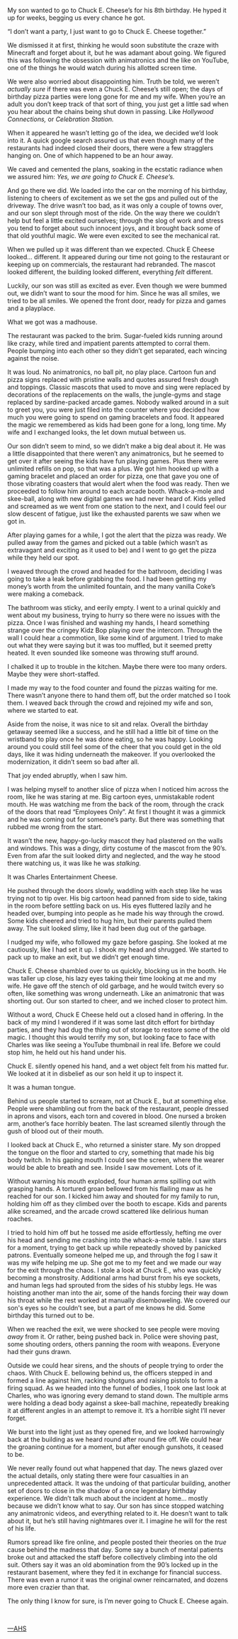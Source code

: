  

My son wanted to go to Chuck E. Cheese’s for his 8th birthday. He hyped it up for weeks, begging us every chance he got.

“I don’t want a party, I just want to go to Chuck E. Cheese together.” 

We dismissed it at first, thinking he would soon substitute the craze with Minecraft and forget about it, but he was adamant about going. We figured this was following the obsession with animatronics and the like on YouTube, one of the things he would watch during his allotted screen time. 

We were also worried about disappointing him. Truth be told, we weren’t *actually sure* if there was even a Chuck E. Cheese’s still open; the days of birthday pizza parties were long gone for me and my wife. When you’re an adult you don’t keep track of that sort of thing, you just get a little sad when you hear about the chains being shut down in passing. Like *Hollywood Connections,* or *Celebration Station.*

When it appeared he wasn’t letting go of the idea, we decided we’d look into it. A quick google search assured us that even though many of the restaurants had indeed closed their doors, there were a few stragglers hanging on. One of which happened to be an hour away.

We caved and cemented the plans, soaking in the ecstatic radiance when we assured him: *Yes, we are going to Chuck E. Cheese’s.*

And go there we did. We loaded into the car on the morning of his birthday, listening to cheers of excitement as we set the gps and pulled out of the driveway. The drive wasn’t too bad, as it was only a couple of towns over, and our son slept through most of the ride. On the way there we couldn’t help but feel a little excited ourselves; through the slog of work and stress you tend to forget about such innocent joys, and it brought back some of that old youthful magic. We were even excited to see the mechanical rat.

When we pulled up it was different than we expected. Chuck E Cheese looked… different. It appeared during our time not going to the restaurant or keeping up on commercials, the restaurant had rebranded. The mascot looked different, the building looked different, everything *felt* different.

Luckily, our son was still as excited as ever. Even though we were bummed out, we didn’t want to sour the mood for him. Since he was all smiles, we tried to be all smiles. We opened the front door, ready for pizza and games and a playplace.

What we got was a madhouse.

The restaurant was packed to the brim. Sugar-fueled kids running around like crazy, while tired and impatient parents attempted to corral them. People bumping into each other so they didn’t get separated, each wincing against the noise. 

It was loud. No animatronics, no ball pit, no play place. Cartoon fun and pizza signs replaced with pristine walls and quotes assured fresh dough and toppings. Classic mascots that used to move and sing were replaced by decorations of the replacements on the walls, the jungle-gyms and stage replaced by sardine-packed arcade games. Nobody walked around in a suit to greet you, you were just filed into the counter where you decided how much you were going to spend on gaming bracelets and food. It appeared the magic we remembered as kids had been gone for a long, long time. My wife and I exchanged looks, the let down mutual between us.

Our son didn’t seem to mind, so we didn’t make a big deal about it. He was a little disappointed that there weren’t any animatronics, but he seemed to get over it after seeing the kids have fun playing games. Plus there were unlimited refills on pop, so that was a plus. We got him hooked up with a gaming bracelet and placed an order for pizza, one that gave you one of those vibrating coasters that would alert when the food was ready. Then we proceeded to follow him around to each arcade booth. Whack-a-mole and skee-ball, along with new digital games we had never heard of. Kids yelled and screamed as we went from one station to the next, and I could feel our slow descent of fatigue, just like the exhausted parents we saw when we got in.

After playing games for a while, I got the alert that the pizza was ready. We pulled away from the games and picked out a table (which wasn’t as extravagant and exciting as it used to be) and I went to go get the pizza while they held our spot. 

I weaved through the crowd and headed for the bathroom, deciding I was going to take a leak before grabbing the food. I had been getting my money’s worth from the unlimited fountain, and the many vanilla Coke’s were making a comeback.

The bathroom was sticky, and eerily empty. I went to a urinal quickly and went about my business, trying to hurry so there were no issues with the pizza. Once I was finished and washing my hands, I heard something strange over the cringey Kidz Bop playing over the intercom. Through the wall I could hear a commotion, like some kind of argument. I tried to make out what they were saying but it was too muffled, but it seemed pretty heated. It even sounded like someone was throwing stuff around. 

I chalked it up to trouble in the kitchen. Maybe there were too many orders. Maybe they were short-staffed.

I made my way to the food counter and found the pizzas waiting for me. There wasn’t anyone there to hand them off, but the order matched so I took them. I weaved back through the crowd and rejoined my wife and son, where we started to eat.

Aside from the noise, it was nice to sit and relax. Overall the birthday getaway seemed like a success, and he still had a little bit of time on the wristband to play once he was done eating, so he was happy. Looking around you could still feel some of the cheer that you could get in the old days, like it was hiding underneath the makeover. If you overlooked the modernization, it didn’t seem so bad after all.

That joy ended abruptly, when I saw him.

I was helping myself to another slice of pizza when I noticed him across the room, like he was staring at me. Big cartoon eyes, unmistakable rodent mouth. He was watching me from the back of the room, through the crack of the doors that read “Employees Only”. At first I thought it was a gimmick and he was coming out for someone’s party. But there was something that rubbed me wrong from the start.

It wasn’t the new, happy-go-lucky mascot they had plastered on the walls and windows. This was a dingy, dirty costume of the mascot from the 90’s. Even from afar the suit looked dirty and neglected, and the way he stood there watching us, it was like he was *stalking.*

It was Charles Entertainment Cheese.

He pushed through the doors slowly, waddling with each step like he was trying not to tip over. His big cartoon head panned from side to side, taking in the room before settling back on us. His eyes fluttered lazily and he headed over, bumping into people as he made his way through the crowd. Some kids cheered and tried to hug him, but their parents pulled them away. The suit looked slimy, like it had been dug out of the garbage.

I nudged my wife, who followed my gaze before gasping. She looked at me cautiously, like I had set it up. I shook my head and shrugged. We started to pack up to make an exit, but we didn’t get enough time.

Chuck E. Cheese shambled over to us quickly, blocking us in the booth. He was taller up close, his lazy eyes taking their time looking at me and my wife. He gave off the stench of old garbage, and he would twitch every so often, like something was wrong underneath. Like an animatronic that was shorting out. Our son started to cheer, and we inched closer to protect him.

Without a word, Chuck E Cheese held out a closed hand in offering. In the back of my mind I wondered if it was some last ditch effort for birthday parties, and they had dug the thing out of storage to restore some of the old magic. I thought this would terrify my son, but looking face to face with Charles was like seeing a YouTube thumbnail in real life. Before we could stop him, he held out his hand under his.

Chuck E. silently opened his hand, and a wet object felt from his matted fur. We looked at it in disbelief as our son held it up to inspect it.

It was a human tongue.

Behind us people started to scream, not at Chuck E., but at something else. People were shambling out from the back of the restaurant, people dressed in aprons and visors, each torn and covered in blood. One nursed a broken arm, another’s face horribly beaten. The last screamed silently through the gush of blood out of their mouth.

I looked back at Chuck E., who returned a sinister stare. My son dropped the tongue on the floor and started to cry, something that made his big body twitch. In his gaping mouth I could see the screen, where the wearer would be able to breath and see. Inside I saw movement. Lots of it.

Without warning his mouth exploded, four human arms spilling out with grasping hands. A tortured groan bellowed from his flailing maw as he reached for our son. I kicked him away and shouted for my family to run, holding him off as they climbed over the booth to escape. Kids and parents alike screamed, and the arcade crowd scattered like delirious human roaches.

I tried to hold him off but he tossed me aside effortlessly, hefting me over his head and sending me crashing into the whack-a-mole table. I saw stars for a moment, trying to get back up while repeatedly shoved by panicked patrons. Eventually someone helped me up, and through the fog I saw it was my wife helping me up. She got me to my feet and we made our way for the exit through the chaos. I stole a look at Chuck E., who was quickly becoming a monstrosity. Additional arms had burst from his eye sockets, and human legs had sprouted from the sides of his stubby legs. He was hoisting another man into the air, some of the hands forcing their way down his throat while the rest worked at manually disemboweling. We covered our son's eyes so he couldn’t see, but a part of me knows he did. Some birthday this turned out to be.

When we reached the exit, we were shocked to see people were moving *away* from it. Or rather, being pushed back in. Police were shoving past, some shouting orders, others panning the room with weapons. Everyone had their guns drawn.

Outside we could hear sirens, and the shouts of people trying to order the chaos. With Chuck E. bellowing behind us, the officers stepped in and formed a line against him, racking shotguns and raising pistols to form a firing squad. As we headed into the funnel of bodies, I took one last look at Charles, who was ignoring every demand to stand down. The multiple arms were holding a dead body against a skee-ball machine, repeatedly breaking it at different angles in an attempt to remove it. It’s a horrible sight I’ll never forget.

We burst into the light just as they opened fire, and we looked harrowingly back at the building as we heard round after round fire off. We could hear the groaning continue for a moment, but after enough gunshots, it ceased to be.

We never really found out what happened that day. The news glazed over the actual details, only stating there were four casualties in an unprecedented attack. It was the undoing of that particular building, another set of doors to close in the shadow of a once legendary birthday experience. We didn’t talk much about the incident at home… mostly because we didn’t know what to say. Our son has since stopped watching any animatronic videos, and everything related to it. He doesn’t want to talk about it, but he’s still having nightmares over it. I imagine he will for the rest of his life.

Rumors spread like fire online, and people posted their theories on the *true* cause behind the madness that day. Some say a bunch of mental patients broke out and attacked the staff before collectively climbing into the old suit. Others say it was an old abomination from the 90’s locked up in the restaurant basement, where they fed it in exchange for financial success. There was even a rumor it was the original owner reincarnated, and dozens more even crazier than that. 

The only thing I know for sure, is I’m never going to Chuck E. Cheese again. 

&#x200B;

[—AHS](https://www.reddit.com/r/HawaiianShirtFiction/comments/s1rwfv/online_story_archive/)